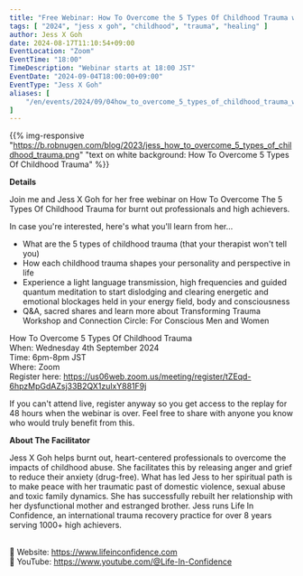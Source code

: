 ```yaml
---
title: "Free Webinar: How To Overcome the 5 Types Of Childhood Trauma with Jess X Goh"
tags: [ "2024", "jess x goh", "childhood", "trauma", "healing" ]
author: Jess X Goh
date: 2024-08-17T11:10:54+09:00
EventLocation: "Zoom"
EventTime: "18:00"
TimeDescription: "Webinar starts at 18:00 JST"
EventDate: "2024-09-04T18:00:00+09:00"
EventType: "Jess X Goh"
aliases: [
    "/en/events/2024/09/04how_to_overcome_5_types_of_childhood_trauma_with_jess_x_goh",
]
---
```


{{% img-responsive "https://b.robnugen.com/blog/2023/jess_how_to_overcome_5_types_of_childhood_trauma.png" "text on white background: How To Overcome 5 Types Of Childhood Trauma" %}}

**Details**

Join me and Jess X Goh for her free webinar on How To Overcome The 5 Types Of Childhood Trauma for burnt out professionals and high achievers.

In case you're interested, here's what you'll learn from her...

* What are the 5 types of childhood trauma (that your therapist won't tell you)
* How each childhood trauma shapes your personality and perspective in life
* Experience a light language transmission, high frequencies and guided quantum meditation to start dislodging and clearing energetic and emotional blockages held in your energy field, body and consciousness
* Q&A, sacred shares and learn more about Transforming Trauma Workshop and Connection Circle: For Conscious Men and Women

How To Overcome 5 Types Of Childhood Trauma
<br>When: Wednesday 4th September 2024
<br>Time: 6pm-8pm JST
<br>Where: Zoom
<br>Register here: https://us06web.zoom.us/meeting/register/tZEqd-6hpzMpGdAZsj33B2QX1zulxY881F9j

If you can't attend live, register anyway so you get access to the replay for 48 hours when the webinar is over. Feel free to share with anyone you know who would truly benefit from this.

**About The Facilitator**

Jess X Goh helps burnt out, heart-centered professionals to overcome the impacts of childhood abuse. She facilitates this by releasing anger and grief to reduce their anxiety (drug-free). What has led Jess to her spiritual path is to make peace with her traumatic past of domestic violence, sexual abuse and toxic family dynamics. She has successfully rebuilt her relationship with her dysfunctional mother and estranged brother. Jess runs Life In Confidence, an international trauma recovery practice for over 8 years serving 1000+ high achievers.

<br>💜 Website: https://www.lifeinconfidence.com
<br>🌻 YouTube: https://www.youtube.com/@Life-In-Confidence
